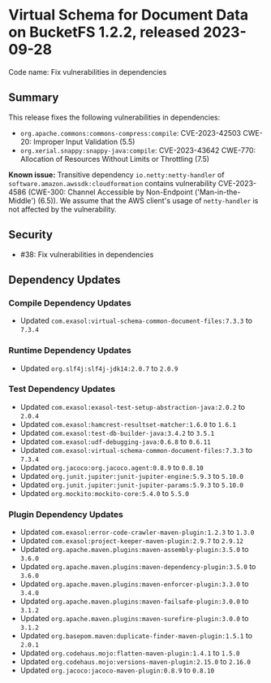 # Virtual Schema for Document Data on BucketFS 1.2.2, released 2023-09-28

Code name: Fix vulnerabilities in dependencies

## Summary

This release fixes the following vulnerabilities in dependencies:

* `org.apache.commons:commons-compress:compile`: CVE-2023-42503 CWE-20: Improper Input Validation (5.5)
* `org.xerial.snappy:snappy-java:compile`: CVE-2023-43642 CWE-770: Allocation of Resources Without Limits or Throttling (7.5)

**Known issue:** Transitive dependency `io.netty:netty-handler` of `software.amazon.awssdk:cloudformation` contains vulnerability CVE-2023-4586 (CWE-300: Channel Accessible by Non-Endpoint ('Man-in-the-Middle') (6.5)). We assume that the AWS client's usage of `netty-handler` is not affected by the vulnerability.

## Security

* #38: Fix vulnerabilities in dependencies

## Dependency Updates

### Compile Dependency Updates

* Updated `com.exasol:virtual-schema-common-document-files:7.3.3` to `7.3.4`

### Runtime Dependency Updates

* Updated `org.slf4j:slf4j-jdk14:2.0.7` to `2.0.9`

### Test Dependency Updates

* Updated `com.exasol:exasol-test-setup-abstraction-java:2.0.2` to `2.0.4`
* Updated `com.exasol:hamcrest-resultset-matcher:1.6.0` to `1.6.1`
* Updated `com.exasol:test-db-builder-java:3.4.2` to `3.5.1`
* Updated `com.exasol:udf-debugging-java:0.6.8` to `0.6.11`
* Updated `com.exasol:virtual-schema-common-document-files:7.3.3` to `7.3.4`
* Updated `org.jacoco:org.jacoco.agent:0.8.9` to `0.8.10`
* Updated `org.junit.jupiter:junit-jupiter-engine:5.9.3` to `5.10.0`
* Updated `org.junit.jupiter:junit-jupiter-params:5.9.3` to `5.10.0`
* Updated `org.mockito:mockito-core:5.4.0` to `5.5.0`

### Plugin Dependency Updates

* Updated `com.exasol:error-code-crawler-maven-plugin:1.2.3` to `1.3.0`
* Updated `com.exasol:project-keeper-maven-plugin:2.9.7` to `2.9.12`
* Updated `org.apache.maven.plugins:maven-assembly-plugin:3.5.0` to `3.6.0`
* Updated `org.apache.maven.plugins:maven-dependency-plugin:3.5.0` to `3.6.0`
* Updated `org.apache.maven.plugins:maven-enforcer-plugin:3.3.0` to `3.4.0`
* Updated `org.apache.maven.plugins:maven-failsafe-plugin:3.0.0` to `3.1.2`
* Updated `org.apache.maven.plugins:maven-surefire-plugin:3.0.0` to `3.1.2`
* Updated `org.basepom.maven:duplicate-finder-maven-plugin:1.5.1` to `2.0.1`
* Updated `org.codehaus.mojo:flatten-maven-plugin:1.4.1` to `1.5.0`
* Updated `org.codehaus.mojo:versions-maven-plugin:2.15.0` to `2.16.0`
* Updated `org.jacoco:jacoco-maven-plugin:0.8.9` to `0.8.10`
